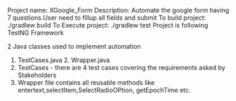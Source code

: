 Project name: XGoogle_Form
Description: Automate the google form having 7 questions.User need to fillup all fields and submit 
To build project: ./gradlew build
To Execute project: ./gradlew test
Project is following TestNG Framework

2 Java classes used to implement automation
1. TestCases.java 2. Wrapper.java
1. TestCases - there are 4 test cases covering the requirements asked by Stakeholders
2. Wrapper file contains all reusable methods like entertext,selectItem,SelectRadioOPtion, getEpochTime etc.
   
